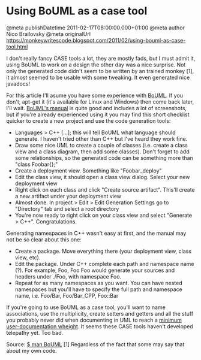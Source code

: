 # Using BoUML as a case tool

@meta publishDatetime 2011-02-17T08:00:00.000+01:00
@meta author Nico Brailovsky
@meta originalUrl https://monkeywritescode.blogspot.com/2011/02/using-bouml-as-case-tool.html

I don't really fancy CASE tools a lot, they are mostly fads, but I must admit it, using BoUML to work on a design the other day was a nice surprise. Not only the generated code didn't seem to be written by an trained monkey [1], it almost seemed to be usable with some tweaking. It even generated nice javadocs!

For this article I'll asume you have some experience with [BoUML](https://www.bouml.fr/). If you don't, apt-get it (it's available for Linux and Windows) then come back later, I'll wait.
[BoUML's manual](https://www.bouml.fr/documentation.html) is quite good and includes a lot of screenshots, but if you're already experienced using it you may find this short checklist quicker to create a new project and use the code generation tools:

* Languages > C++ [...]; this will tell BoUML what language should generate. I haven't tried other than C++ but I've heard they work fine.
* Draw some nice UML to create a couple of classes (i.e. create a class view and a class diagram, then add some classes). Don't forget to add some relationships, so the generated code can be something more than "class Foobar{};"
* Create a deployment view. Something like "Foobar\_deploy"
* Edit the class view, it should open a class view dialog. Select your new deployment view
* Right click on each class and click "Create source artifact". This'll create a new artifact under your deployment view
* Almost done. In project > Edit > Edit Generation Settings go to "Directory" tab and select a root directory
* You're now ready to right click on your class view and select "Generate > C++". Congratulations.

Generating namespaces in C++ wasn't easy at first, and the manual may not be so clear about this one:
* Create a package. Move everything there (your deployment view, class view, etc).
* Edit the package. Under C++ complete each path and namespace name (?). For example, Foo, Foo Foo would generate your sources and headers under ./Foo, with namespace Foo.
* Repeat for as many namespaces as you want. You can have nested namespaces but you'll have to specify the full path and namespace name, i.e. Foo/Bar, Foo/Bar\_CPP, Foo::Bar

If you're going to use BoUML as a case tool, you'll want to name associations, use the multiplicity, create setters and getters and all the stuff you probably never did when documenting in UML to reach a [minimum user-documentation wheight](http://thedailywtf.com/Articles/Very,_Very_Well_Documented.aspx). It seems these CASE tools haven't developed telepathy yet. Too bad.

Source: [$ man BoUML](https://www.bouml.fr/doc/package.html)
[1] Regardless of the fact that some may say that about my own code.

